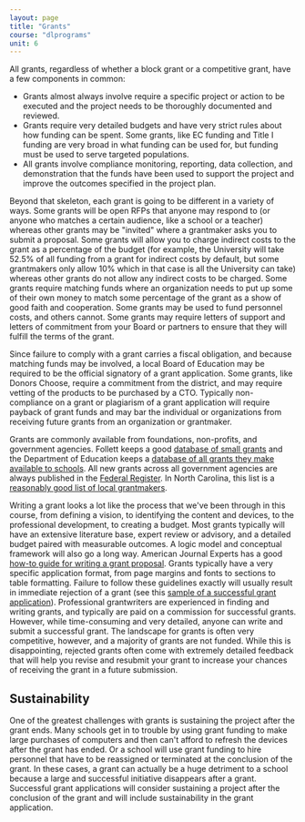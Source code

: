```yaml
---
layout: page
title: "Grants"
course: "dlprograms"
unit: 6
---
```

All grants, regardless of whether a block grant or a competitive grant, have a few components in common:
* Grants almost always involve require a specific project or action to be executed and the project needs to be thoroughly documented and reviewed.
* Grants require very detailed budgets and have very strict rules about how funding can be spent. Some grants, like EC funding and Title I funding are very broad in what funding can be used for, but funding must be used to serve targeted populations. 
* All grants involve compliance monitoring, reporting, data collection, and demonstration that the funds have been used to support the project and improve the outcomes specified in the project plan.

Beyond that skeleton, each grant is going to be different in a variety of ways. Some grants will be open RFPs that anyone may respond to (or anyone who matches a certain audience, like a school or a teacher) whereas other grants may be "invited" where a grantmaker asks you to submit a proposal. Some grants will allow you to charge indirect costs to the grant as a percentage of the budget (for example, the University will take 52.5% of all funding from a grant for indirect costs by default, but some grantmakers only allow 10% which in that case is all the University can take) whereas other grants do not allow any indirect costs to be charged. Some grants require matching funds where an organization needs to put up some of their own money to match some percentage of the grant as a show of good faith and cooperation. Some grants may be used to fund personnel costs, and others cannot. Some grants may require letters of support and letters of commitment from your Board or partners to ensure that they will fulfill the terms of the grant.

Since failure to comply with a grant carries a fiscal obligation, and because matching funds may be involved, a local Board of Education may be required to be the official signatory of a grant application. Some grants, like Donors Choose, require a commitment from the district, and may require vetting of the products to be purchased by a CTO. Typically non-compliance on a grant or plagiarism of a grant application will require payback of grant funds and may bar the individual or organizations from receiving future grants from an organization or grantmaker. 

Grants are commonly available from foundations, non-profits, and government agencies. Follett keeps a good [database of small grants][1] and the Department of Education keeps a [database of all grants they make available to schools][2]. All new grants across all government agencies are always published in the [Federal Register][3].  In North Carolina, this list is a [reasonably good list of local grantmakers][4].

Writing a grant looks a lot like the process that we've been through in this course, from defining a vision, to identifying the content and devices, to the professional development, to creating a budget. Most grants typically will have an extensive literature base, expert review or advisory, and a detailed budget paired with measurable outcomes. A logic model and conceptual framework will also go a long way. American Journal Experts has a good [how-to guide for writing a grant proposal][5]. Grants typically have a very specific application format, from page margins and fonts to sections to table formatting. Failure to follow these guidelines exactly will usually result in immediate rejection of a grant (see this [sample of a successful grant application][6]). Professional grantwriters are experienced in finding and writing grants, and typically are paid on a commission for successful grants.  However, while time-consuming and very detailed, anyone can write and submit a successful grant. The landscape for grants is often very competitive, however, and a majority of grants are not funded. While this is disappointing, rejected grants often come with extremely detailed feedback that will help you revise and resubmit your grant to increase your chances of receiving the grant in a future submission. 

## Sustainability
One of the greatest challenges with grants is sustaining the project after the grant ends. Many schools get in to trouble by using grant funding to make large purchases of computers and then can't afford to refresh the devices after the grant has ended. Or a school will use grant funding to hire personnel that have to be reassigned or terminated at the conclusion of the grant. In these cases, a grant can actually be a huge detriment to a school because a large and successful initiative disappears after a grant. Successful grant applications will consider sustaining a project after the conclusion of the grant and will include sustainability in the grant application. 

[1]:	https://www.follettlearning.com/wps/wcm/connect/a642c498-1ace-427d-bb46-f53a478cdaf1/master-list-of-grants-2018.pdf?MOD=AJPERES&CVID=l.pP1f6
[2]:	https://www2.ed.gov/programs/find/title/index.html?src=apply-page
[3]:	https://www.federalregister.gov/topics/grant-programs
[4]:	http://www.madeinnorthcarolina.com/minnc-bus_grants-foundations.html
[5]:	https://www.aje.com/arc/how-to-write-a-successful-grant-proposal/
[6]:	https://www.unco.edu/assessment/pdf/past-funded-grants.pdf
